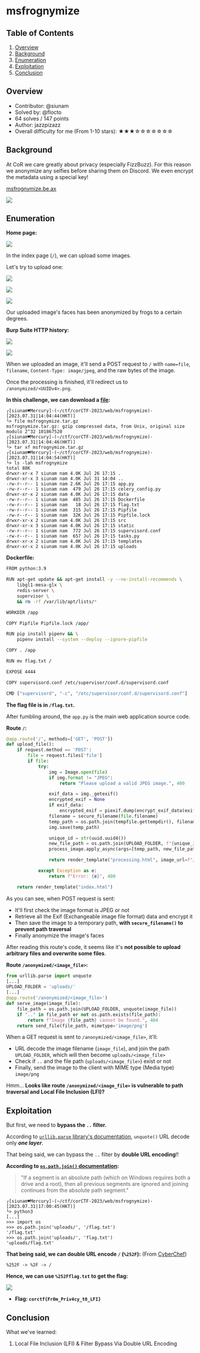 # msfrognymize

## Table of Contents

1. [Overview](#overview)
2. [Background](#background)
3. [Enumeration](#enumeration)
4. [Exploitation](#exploitation)
5. [Conclusion](#conclusion)

## Overview

- Contributor: @siunam
- Solved by: @flocto
- 64 solves / 147 points
- Author: jazzpizazz
- Overall difficulty for me (From 1-10 stars): ★★★☆☆☆☆☆☆☆

## Background

At CoR we care greatly about privacy (especially FizzBuzz). For this reason we anonymize any selfies before sharing them on Discord. We even encrypt the metadata using a special key!

[msfrognymize.be.ax](https://msfrognymize.be.ax)

![](https://raw.githubusercontent.com/siunam321/CTF-Writeups/main/corCTF-2023/images/Pasted%20image%2020230731135210.png)

## Enumeration

**Home page:**

![](https://raw.githubusercontent.com/siunam321/CTF-Writeups/main/corCTF-2023/images/Pasted%20image%2020230731135659.png)

In the index page (`/`), we can upload some images.

Let's try to upload one:

![](https://raw.githubusercontent.com/siunam321/CTF-Writeups/main/corCTF-2023/images/Pasted%20image%2020230731135922.png)

![](https://raw.githubusercontent.com/siunam321/CTF-Writeups/main/corCTF-2023/images/Pasted%20image%2020230731135932.png)

![](https://raw.githubusercontent.com/siunam321/CTF-Writeups/main/corCTF-2023/images/Pasted%20image%2020230731140047.png)

Our uploaded image's faces has been anonymized by frogs to a certain degrees.

**Burp Suite HTTP history:**

![](https://raw.githubusercontent.com/siunam321/CTF-Writeups/main/corCTF-2023/images/Pasted%20image%2020230731140102.png)

![](https://raw.githubusercontent.com/siunam321/CTF-Writeups/main/corCTF-2023/images/Pasted%20image%2020230731140114.png)

When we uploaded an image, it'll send a POST request to `/` with `name=file`, `filename`, `Content-Type: image/jpeg`, and the raw bytes of the image.

Once the processing is finished, it'll redirect us to `/anonymized/<UUIDv4>.png`.

**In this challenge, we can download a [file](https://github.com/siunam321/CTF-Writeups/blob/main/corCTF-2023/web/msfrognymize/msfrognymize.tar.gz):**
```shell
┌[siunam♥Mercury]-(~/ctf/corCTF-2023/web/msfrognymize)-[2023.07.31|14:04:44(HKT)]
└> file msfrognymize.tar.gz 
msfrognymize.tar.gz: gzip compressed data, from Unix, original size modulo 2^32 101867520
┌[siunam♥Mercury]-(~/ctf/corCTF-2023/web/msfrognymize)-[2023.07.31|14:04:46(HKT)]
└> tar xf msfrognymize.tar.gz                 
┌[siunam♥Mercury]-(~/ctf/corCTF-2023/web/msfrognymize)-[2023.07.31|14:04:54(HKT)]
└> ls -lah msfrognymize
total 88K
drwxr-xr-x 7 siunam nam 4.0K Jul 26 17:15 .
drwxr-xr-x 3 siunam nam 4.0K Jul 31 14:04 ..
-rw-r--r-- 1 siunam nam 2.6K Jul 26 17:15 app.py
-rw-r--r-- 1 siunam nam  479 Jul 26 17:15 celery_config.py
drwxr-xr-x 2 siunam nam 4.0K Jul 26 17:15 data
-rw-r--r-- 1 siunam nam  485 Jul 26 17:15 Dockerfile
-rw-r--r-- 1 siunam nam   18 Jul 26 17:15 flag.txt
-rw-r--r-- 1 siunam nam  315 Jul 26 17:15 Pipfile
-rw-r--r-- 1 siunam nam  32K Jul 26 17:15 Pipfile.lock
drwxr-xr-x 2 siunam nam 4.0K Jul 26 17:15 src
drwxr-xr-x 3 siunam nam 4.0K Jul 26 17:15 static
-rw-r--r-- 1 siunam nam  772 Jul 26 17:15 supervisord.conf
-rw-r--r-- 1 siunam nam  657 Jul 26 17:15 tasks.py
drwxr-xr-x 2 siunam nam 4.0K Jul 26 17:15 templates
drwxr-xr-x 2 siunam nam 4.0K Jul 26 17:15 uploads
```

**Dockerfile:**
```sh
FROM python:3.9

RUN apt-get update && apt-get install -y --no-install-recommends \
    libgl1-mesa-glx \
    redis-server \
    supervisor \
    && rm -rf /var/lib/apt/lists/*

WORKDIR /app

COPY Pipfile Pipfile.lock /app/

RUN pip install pipenv && \
    pipenv install --system --deploy --ignore-pipfile

COPY . /app

RUN mv flag.txt /

EXPOSE 4444

COPY supervisord.conf /etc/supervisor/conf.d/supervisord.conf

CMD ["supervisord", "-c", "/etc/supervisor/conf.d/supervisord.conf"]
```

**The flag file is in `/flag.txt`.**

After fumbling around, the `app.py` is the main web application source code.

**Route `/`:**
```python
@app.route('/', methods=['GET', 'POST'])
def upload_file():
    if request.method == 'POST':
        file = request.files['file']
        if file:
            try:
                img = Image.open(file)
                if img.format != "JPEG":
                    return "Please upload a valid JPEG image.", 400

                exif_data = img._getexif()
                encrypted_exif = None
                if exif_data:
                    encrypted_exif = piexif.dump(encrypt_exif_data(exif_data))
                filename = secure_filename(file.filename)
                temp_path = os.path.join(tempfile.gettempdir(), filename)
                img.save(temp_path)

                unique_id = str(uuid.uuid4())
                new_file_path = os.path.join(UPLOAD_FOLDER, f"{unique_id}.png")
                process_image.apply_async(args=[temp_path, new_file_path, encrypted_exif])

                return render_template("processing.html", image_url=f"/anonymized/{unique_id}.png")

            except Exception as e:
                return f"Error: {e}", 400

    return render_template("index.html")
```

As you can see, when POST request is sent:

- It'll first check the image format is JPEG or not
- Retrieve all the Exif (Exchangeable image file format) data and encrypt it
- Then save the image to a temporary path, **with `secure_filename()` to prevent path traversal**
- Finally anonymize the image's faces

After reading this route's code, it seems like it's **not possible to upload arbitrary files and overwrite some files**. 

**Route `/anonymized/<image_file>`:**
```python
from urllib.parse import unquote
[...]
UPLOAD_FOLDER = 'uploads/'
[...]
@app.route('/anonymized/<image_file>')
def serve_image(image_file):
    file_path = os.path.join(UPLOAD_FOLDER, unquote(image_file))
    if ".." in file_path or not os.path.exists(file_path):
        return f"Image {file_path} cannot be found.", 404
    return send_file(file_path, mimetype='image/png')
```

When a GET request is sent to `/anonymized/<image_file>`, it'll:

- URL decode the image filename (`image_file`), and join the path `UPLOAD_FOLDER`, which will then become `uploads/<image_file>`
- Check if `..` and the file path (`uploads/<image_file>`) exist or not
- Finally, send the image to the client with MIME type (Media type) `image/png`

Hmm... **Looks like route `/anonymized/<image_file>` is vulnerable to path traversal and Local File Inclusion (LFI)?**

## Exploitation

But first, we need to **bypass the `..` filter.**

According to [`urllib.parse` library's documentation](https://docs.python.org/3/library/urllib.parse.html#urllib.parse.unquote), `unquote()` URL decode only ***one layer***.

That being said, we can bypass the `..` filter by **double URL encoding**!!

**According to [`os.path.join()` documentation](https://docs.python.org/3/library/os.path.html#os.path.join):**

> "If a segment is an absolute path (which on Windows requires both a drive and a root), then all previous segments are ignored and joining continues from the absolute path segment."

```shell
┌[siunam♥Mercury]-(~/ctf/corCTF-2023/web/msfrognymize)-[2023.07.31|17:00:45(HKT)]
└> python3
[...]
>>> import os
>>> os.path.join('uploads/', '/flag.txt')
'/flag.txt'
>>> os.path.join('uploads/', 'flag.txt')
'uploads/flag.txt'
```

**That being said, we can double URL encode `/` (`%252F`):** (From [CyberChef](https://gchq.github.io/CyberChef/#recipe=URL_Encode(true)URL_Encode(true)&input=Lw))
```
%252F -> %2F -> /
```

**Hence, we can use `%252Fflag.txt` to get the flag:**

![](https://raw.githubusercontent.com/siunam321/CTF-Writeups/main/corCTF-2023/images/Pasted%20image%2020230731143845.png)

- **Flag: `corctf{Fr0m_Priv4cy_t0_LFI}`**

## Conclusion

What we've learned:

1. Local File Inclusion (LFI) & Filter Bypass Via Double URL Encoding